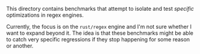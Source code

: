 This directory contains benchmarks that attempt to isolate and test *specific*
optimizations in regex engines.

Currently, the focus is on the `rust/regex` engine and I'm not sure whether I
want to expand beyond it. The idea is that these benchmarks might be able to
catch very specific regressions if they stop happening for some reason or
another.
